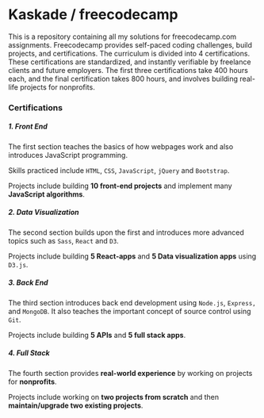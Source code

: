 # Kaskade / freecodecamp
This is a repository containing all my solutions for freecodecamp.com assignments. Freecodecamp provides self-paced coding challenges, build projects, and certifications. The curriculum is divided into 4 certifications. These certifications are standardized, and instantly verifiable by freelance clients and future employers. The first three certifications take 400 hours each, and the final certification takes 800 hours, and involves building real-life projects for nonprofits.

### Certifications
##### 1. Front End 
The first section teaches the basics of how webpages work and also introduces JavaScript programming.

Skills practiced include `HTML`, `CSS`, `JavaScript`, `jQuery` and `Bootstrap`.

Projects include building **10 front-end projects** and implement many **JavaScript algorithms**.

##### 2. Data Visualization 
The second section builds upon the first and introduces more advanced topics such as `Sass`, `React` and `D3`.

Projects include building **5 React-apps** and **5 Data visualization apps** using `D3.js`.

##### 3. Back End 
The third section introduces back end development using `Node.js`, `Express,` and `MongoDB`. It also teaches the important concept of source control using `Git`.

Projects include building **5 APIs** and **5 full stack apps**.

##### 4. Full Stack 
The fourth section provides **real-world experience** by working on projects for **nonprofits**.

Projects include working on **two projects from scratch** and then **maintain/upgrade two existing projects**.

